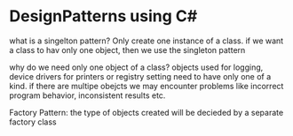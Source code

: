 # DesignPatterns using C#

what is a singelton pattern?
Only create one instance of a class.
if we want a class to hav only one object, then we use the singleton pattern 



why do we need only one object of a class?
objects used for logging, device drivers for printers or registry setting need 
to have only one of a kind. if there are multipe obejcts we may encounter problems like 
incorrect program behavior, inconsistent results etc. 


Factory Pattern:
the type of objects created will be decieded by a separate factory class

